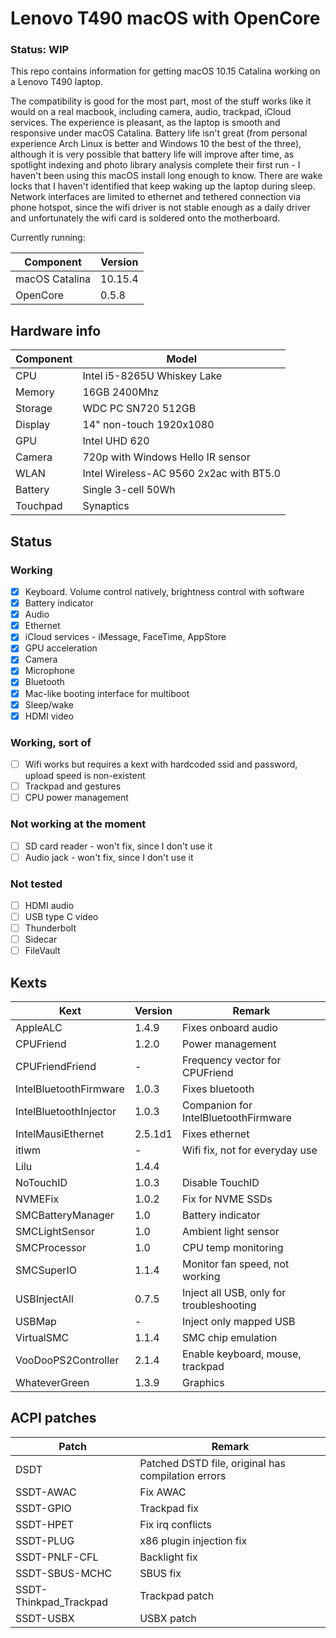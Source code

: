 # Lenovo T490 macOS with OpenCore

### Status: WIP

This repo contains information for getting macOS 10.15 Catalina working on a Lenovo T490 laptop.

The compatibility is good for the most part, most of the stuff works like it would on a real macbook, including camera, audio, trackpad, iCloud services. The experience is pleasant, as the laptop is smooth and responsive under macOS Catalina. Battery life isn't great (from personal experience Arch Linux is better and Windows 10 the best of the three), although it is very possible that battery life will improve after time, as spotlight indexing and photo library analysis complete their first run - I haven't been using this macOS install long enough to know. There are wake locks that I haven't identified that keep waking up the laptop during sleep. Network interfaces are limited to ethernet and tethered connection via phone hotspot, since the wifi driver is not stable enough as a daily driver and unfortunately the wifi card is soldered onto the motherboard.

Currently running:

| Component      | Version |
| -------------- | ------- |
| macOS Catalina | 10.15.4 |
| OpenCore       | 0.5.8   |

## Hardware info

| Component | Model                                   |
| --------- | --------------------------------------- |
| CPU       | Intel i5-8265U Whiskey Lake             |
| Memory    | 16GB 2400Mhz                            |
| Storage   | WDC PC SN720 512GB                      |
| Display   | 14" non-touch 1920x1080                 |
| GPU       | Intel UHD 620                           |
| Camera    | 720p with Windows Hello IR sensor       |
| WLAN      | Intel Wireless-AC 9560 2x2ac with BT5.0 |
| Battery   | Single 3-cell 50Wh                      |
| Touchpad  | Synaptics                               |

## Status

### Working

- [x] Keyboard. Volume control natively, brightness control with software
- [x] Battery indicator
- [x] Audio
- [x] Ethernet
- [x] iCloud services - iMessage, FaceTime, AppStore
- [x] GPU acceleration
- [x] Camera
- [x] Microphone
- [x] Bluetooth
- [x] Mac-like booting interface for multiboot
- [x] Sleep/wake
- [x] HDMI video

### Working, sort of

- [ ] Wifi works but requires a kext with hardcoded ssid and password, upload speed is non-existent
- [ ] Trackpad and gestures
- [ ] CPU power management

### Not working at the moment

- [ ] SD card reader - won't fix, since I don't use it
- [ ] Audio jack - won't fix, since I don't use it

### Not tested

- [ ] HDMI audio
- [ ] USB type C video
- [ ] Thunderbolt
- [ ] Sidecar
- [ ] FileVault

## Kexts

| Kext                   | Version | Remark                                   |
| ---------------------- | ------- | ---------------------------------------- |
| AppleALC               | 1.4.9   | Fixes onboard audio                      |
| CPUFriend              | 1.2.0   | Power management                         |
| CPUFriendFriend        | -       | Frequency vector for CPUFriend           |
| IntelBluetoothFirmware | 1.0.3   | Fixes bluetooth                          |
| IntelBluetoothInjector | 1.0.3   | Companion for IntelBluetoothFirmware     |
| IntelMausiEthernet     | 2.5.1d1 | Fixes ethernet                           |
| itlwm                  | -       | Wifi fix, not for everyday use           |
| Lilu                   | 1.4.4   |                                          |
| NoTouchID              | 1.0.3   | Disable TouchID                          |
| NVMEFix                | 1.0.2   | Fix for NVME SSDs                        |
| SMCBatteryManager      | 1.0     | Battery indicator                        |
| SMCLightSensor         | 1.0     | Ambient light sensor                     |
| SMCProcessor           | 1.0     | CPU temp monitoring                      |
| SMCSuperIO             | 1.1.4   | Monitor fan speed, not working           |
| USBInjectAll           | 0.7.5   | Inject all USB, only for troubleshooting |
| USBMap                 | -       | Inject only mapped USB                   |
| VirtualSMC             | 1.1.4   | SMC chip emulation                       |
| VooDooPS2Controller    | 2.1.4   | Enable keyboard, mouse, trackpad         |
| WhateverGreen          | 1.3.9   | Graphics                                 |

## ACPI patches

| Patch                  | Remark                                             |
| ---------------------- | -------------------------------------------------- |
| DSDT                   | Patched DSTD file, original has compilation errors |
| SSDT-AWAC              | Fix AWAC                                           |
| SSDT-GPIO              | Trackpad fix                                       |
| SSDT-HPET              | Fix irq conflicts                                  |
| SSDT-PLUG              | x86 plugin injection fix                           |
| SSDT-PNLF-CFL          | Backlight fix                                      |
| SSDT-SBUS-MCHC         | SBUS fix                                           |
| SSDT-Thinkpad_Trackpad | Trackpad patch                                     |
| SSDT-USBX              | USBX patch                                         |
